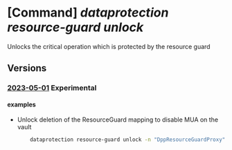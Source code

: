 # [Command] _dataprotection resource-guard unlock_

Unlocks the critical operation which is protected by the resource guard

## Versions

### [2023-05-01](/Resources/mgmt-plane/L3N1YnNjcmlwdGlvbnMve30vcmVzb3VyY2Vncm91cHMve30vcHJvdmlkZXJzL21pY3Jvc29mdC5kYXRhcHJvdGVjdGlvbi9iYWNrdXB2YXVsdHMve30vYmFja3VwcmVzb3VyY2VndWFyZHByb3hpZXMve30vdW5sb2NrZGVsZXRl/2023-05-01.xml) **Experimental**

<!-- mgmt-plane /subscriptions/{}/resourcegroups/{}/providers/microsoft.dataprotection/backupvaults/{}/backupresourceguardproxies/{}/unlockdelete 2023-05-01 -->

#### examples

- Unlock deletion of the ResourceGuard mapping to disable MUA on the vault
    ```bash
        dataprotection resource-guard unlock -n "DppResourceGuardProxy" -g "sampleRG" -v "sampleVault" --resource-guard-operation-requests "DisableMUA" --resource-to-be-deleted "/subscriptions/00000000-0000-0000-0000-000000000000/resourceGroups/sampleRG/providers/Microsoft.DataProtection/backupVaults/sampleVault/backupResourceGuardProxies/DppResourceGuardProxy"
    ```
